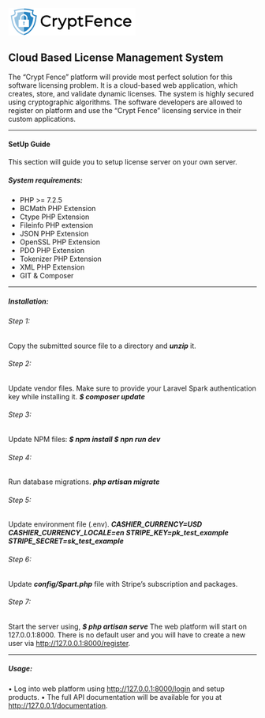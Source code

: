 
![CryptFence Logo](https://github.com/RashanH/Plymouth-Crypto-Auth/raw/main/public/images/logo/logo_01.png "CryptFence Logo")

## Cloud Based License Management System

The “Crypt Fence” platform will provide most perfect solution for this software licensing problem. It is a cloud-based web application, which creates, store, and validate dynamic licenses. The system is highly secured using cryptographic algorithms. The software developers are allowed to register on platform and use the “Crypt Fence” licensing service in their custom applications.

------------

#### SetUp Guide
This section will guide you to setup license server on your own server. 

##### System requirements:
- PHP >= 7.2.5
- BCMath PHP Extension
- Ctype PHP Extension
- Fileinfo PHP extension
- JSON PHP Extension
- OpenSSL PHP Extension
- PDO PHP Extension
- Tokenizer PHP Extension
- XML PHP Extension
- GIT & Composer 

------------

##### Installation:

###### Step 1:
Copy the submitted source file to a directory and ***unzip*** it.
###### Step 2:
Update vendor files. Make sure to provide your Laravel Spark authentication key while installing it.
***$ composer update***
###### Step 3:
Update NPM files:
***$ npm install
$ npn run dev***
###### Step 4:
Run database migrations.
***php artisan migrate***
###### Step 5:
Update environment file (.env).
***CASHIER_CURRENCY=USD
CASHIER_CURRENCY_LOCALE=en
STRIPE_KEY=pk_test_example
STRIPE_SECRET=sk_test_example***
###### Step 6:
Update ***config/Spart.php*** file with Stripe’s subscription and packages.
###### Step 7:
Start the server using,
***$ php artisan serve***
The web platform will start on 127.0.0.1:8000. There is no default user and you will have to create a new user via http://127.0.0.1:8000/register.

------------

##### Usage:
•	Log into web platform using http://127.0.0.1:8000/login and setup products.
•	The full API documentation will be available for you at http://127.0.0.1/documentation. 
